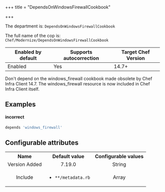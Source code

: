 +++
title = "DependsOnWindowsFirewallCookbook"

+++

<!-- This content is automatically generated. See https://github.com/chef/chef-web-docs/blob/main/generated/README.md -->

The department is: `DependsOnWindowsFirewallCookbook`

The full name of the cop is: `Chef/Modernize/DependsOnWindowsFirewallCookbook`

| Enabled by default | Supports autocorrection | Target Chef Version |
| --- | --- | --- |
| Enabled | Yes | 14.7+ |

Don't depend on the windows_firewall cookbook made obsolete by Chef Infra Client 14.7. The windows_firewall resource is now included in Chef Infra Client itself.

## Examples


#### incorrect

```ruby
depends 'windows_firewall'
```

## Configurable attributes

<table>
<tbody><tr>
<th>Name</th>
<th>Default value</th>
<th>Configurable values</th>
</tr>
<tr>
<td style="text-align:center">Version Added</td>
<td style="text-align:center">7.19.0</td>
<td style="text-align:center">String</td>
</tr>
<tr><td style="text-align:center">Include</td>
<td style="text-align:center"><ul>
<li><code>**/metadata.rb</code></li>
</ul>
</td>
<td style="text-align:center">Array</td>
</tr></tbody></table>

